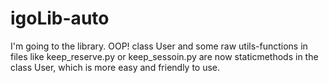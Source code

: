 # igoLib-auto
I'm going to the library. 
OOP!
class User and some raw utils-functions in files like keep_reserve.py or keep_sessoin.py are now staticmethods in the class User, which is more easy and friendly to use.
